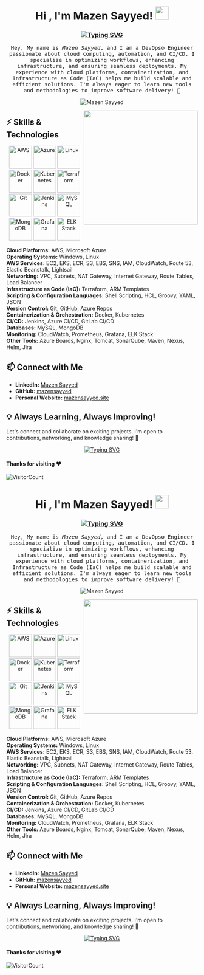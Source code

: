 <h1 align="center">Hi , I'm Mazen Sayyed! <img src="https://media.giphy.com/media/hvRJCLFzcasrR4ia7z/giphy.gif" width="35"></h1>

<h3 align="center"><a href="https://git.io/typing-svg"><img src="https://readme-typing-svg.demolab.com?font=monoscope&weight=500&size=30&duration=3000&pause=800&center=true&vCenter=true&width=435&lines=Hi+there%2C+I'm+Mazen+Sayyed+;I+hope+you're+doing+well;Enjoy+your+time+%3A)" alt="Typing SVG" /></a></h3>

<p align="center" >
  <samp>
    Hey, My name is <em>Mazen Sayyed</em>, and I am a DevOps⚙️ Engineer passionate about cloud computing, automation, and CI/CD. I specialize in optimizing workflows, enhancing infrastructure, and ensuring seamless deployments. My experience with cloud platforms, containerization, and Infrastructure as Code (IaC) helps me build scalable and efficient solutions. I'm always eager to learn new tools and methodologies to improve software delivery! 🚀
  </samp>
</p>

<p align="center"><img align="center" src="https://github-readme-streak-stats.herokuapp.com/?user=mazensayyed&theme=algolia" alt="Mazen Sayyed" /></p>

<img align='right' src="https://media.giphy.com/media/jRf5fsn8G6YaogAWxn/giphy.gif" width="300">

## :zap: Skills & Technologies
<p align="center">
  <img src="https://www.vectorlogo.zone/logos/amazon_aws/amazon_aws-icon.svg" height="60" alt="AWS" />
  <img src="https://www.vectorlogo.zone/logos/microsoft_azure/microsoft_azure-icon.svg" height="60" alt="Azure" />
  <img src="https://www.vectorlogo.zone/logos/linux/linux-icon.svg" height="60" alt="Linux" />
  <img src="https://www.vectorlogo.zone/logos/docker/docker-icon.svg" height="60" alt="Docker" />
  <img src="https://www.vectorlogo.zone/logos/kubernetes/kubernetes-icon.svg" height="60" alt="Kubernetes" />
  <img src="https://www.vectorlogo.zone/logos/terraformio/terraformio-icon.svg" height="60" alt="Terraform" />
  <img src="https://www.vectorlogo.zone/logos/git-scm/git-scm-icon.svg" height="60" alt="Git" />
  <img src="https://www.vectorlogo.zone/logos/jenkins/jenkins-icon.svg" height="60" alt="Jenkins" />
  <img src="https://www.vectorlogo.zone/logos/mysql/mysql-icon.svg" height="60" alt="MySQL" />
  <img src="https://www.vectorlogo.zone/logos/mongodb/mongodb-icon.svg" height="60" alt="MongoDB" />
  <img src="https://www.vectorlogo.zone/logos/grafana/grafana-icon.svg" height="60" alt="Grafana" />
  <img src="https://www.vectorlogo.zone/logos/elastic/elastic-icon.svg" height="60" alt="ELK Stack" />
</p>

**Cloud Platforms:** AWS, Microsoft Azure  
**Operating Systems:** Windows, Linux  
**AWS Services:** EC2, EKS, ECR, S3, EBS, SNS, IAM, CloudWatch, Route 53, Elastic Beanstalk, Lightsail  
**Networking:** VPC, Subnets, NAT Gateway, Internet Gateway, Route Tables, Load Balancer  
**Infrastructure as Code (IaC):** Terraform, ARM Templates  
**Scripting & Configuration Languages:** Shell Scripting, HCL, Groovy, YAML, JSON  
**Version Control:** Git, GitHub, Azure Repos  
**Containerization & Orchestration:** Docker, Kubernetes  
**CI/CD:** Jenkins, Azure CI/CD, GitLab CI/CD  
**Databases:** MySQL, MongoDB  
**Monitoring:** CloudWatch, Prometheus, Grafana, ELK Stack  
**Other Tools:** Azure Boards, Nginx, Tomcat, SonarQube, Maven, Nexus, Helm, Jira  

## 📫 Connect with Me
- **LinkedIn:** [Mazen Sayyed](https://www.linkedin.com/in/mazen-sayyed/)
- **GitHub:** [mazensayyed](https://github.com/mazensayyed)
- **Personal Website:** [mazensayyed.site](https://www.mazensayyed.site/)

## 💡 Always Learning, Always Improving!
Let's connect and collaborate on exciting projects. I'm open to contributions, networking, and knowledge sharing! 🚀

<p align="center"><a href="https://git.io/typing-svg"><img src="https://readme-typing-svg.demolab.com?font=monoscope&weight=500&size=30&duration=3000&pause=800&color=60F74D&background=5A56FF00&center=true&vCenter=true&width=435&lines=Thanks%2C+You're+Awesome+%3A)" alt="Typing SVG" /></a></p>

#### Thanks for visiting :heart:
![VisitorCount](https://profile-counter.glitch.me/mazensayyed/count.svg)<h1 align="center">Hi , I'm Mazen Sayyed! <img src="https://media.giphy.com/media/hvRJCLFzcasrR4ia7z/giphy.gif" width="35"></h1>

<h3 align="center"><a href="https://git.io/typing-svg"><img src="https://readme-typing-svg.demolab.com?font=monoscope&weight=500&size=30&duration=3000&pause=800&center=true&vCenter=true&width=435&lines=Hi+there%2C+I'm+Mazen+Sayyed+;I+hope+you're+doing+well;Enjoy+your+time+%3A)" alt="Typing SVG" /></a></h3>

<p align="center" >
  <samp>
    Hey, My name is <em>Mazen Sayyed</em>, and I am a DevOps⚙️ Engineer passionate about cloud computing, automation, and CI/CD. I specialize in optimizing workflows, enhancing infrastructure, and ensuring seamless deployments. My experience with cloud platforms, containerization, and Infrastructure as Code (IaC) helps me build scalable and efficient solutions. I'm always eager to learn new tools and methodologies to improve software delivery! 🚀
  </samp>
</p>

<p align="center"><img align="center" src="https://github-readme-streak-stats.herokuapp.com/?user=mazensayyed&theme=algolia" alt="Mazen Sayyed" /></p>

<img align='right' src="https://media.giphy.com/media/jRf5fsn8G6YaogAWxn/giphy.gif" width="300">

## :zap: Skills & Technologies
<p align="center">
  <img src="https://www.vectorlogo.zone/logos/amazon_aws/amazon_aws-icon.svg" height="60" alt="AWS" />
  <img src="https://www.vectorlogo.zone/logos/microsoft_azure/microsoft_azure-icon.svg" height="60" alt="Azure" />
  <img src="https://www.vectorlogo.zone/logos/linux/linux-icon.svg" height="60" alt="Linux" />
  <img src="https://www.vectorlogo.zone/logos/docker/docker-icon.svg" height="60" alt="Docker" />
  <img src="https://www.vectorlogo.zone/logos/kubernetes/kubernetes-icon.svg" height="60" alt="Kubernetes" />
  <img src="https://www.vectorlogo.zone/logos/terraformio/terraformio-icon.svg" height="60" alt="Terraform" />
  <img src="https://www.vectorlogo.zone/logos/git-scm/git-scm-icon.svg" height="60" alt="Git" />
  <img src="https://www.vectorlogo.zone/logos/jenkins/jenkins-icon.svg" height="60" alt="Jenkins" />
  <img src="https://www.vectorlogo.zone/logos/mysql/mysql-icon.svg" height="60" alt="MySQL" />
  <img src="https://www.vectorlogo.zone/logos/mongodb/mongodb-icon.svg" height="60" alt="MongoDB" />
  <img src="https://www.vectorlogo.zone/logos/grafana/grafana-icon.svg" height="60" alt="Grafana" />
  <img src="https://www.vectorlogo.zone/logos/elastic/elastic-icon.svg" height="60" alt="ELK Stack" />
</p>

**Cloud Platforms:** AWS, Microsoft Azure  
**Operating Systems:** Windows, Linux  
**AWS Services:** EC2, EKS, ECR, S3, EBS, SNS, IAM, CloudWatch, Route 53, Elastic Beanstalk, Lightsail  
**Networking:** VPC, Subnets, NAT Gateway, Internet Gateway, Route Tables, Load Balancer  
**Infrastructure as Code (IaC):** Terraform, ARM Templates  
**Scripting & Configuration Languages:** Shell Scripting, HCL, Groovy, YAML, JSON  
**Version Control:** Git, GitHub, Azure Repos  
**Containerization & Orchestration:** Docker, Kubernetes  
**CI/CD:** Jenkins, Azure CI/CD, GitLab CI/CD  
**Databases:** MySQL, MongoDB  
**Monitoring:** CloudWatch, Prometheus, Grafana, ELK Stack  
**Other Tools:** Azure Boards, Nginx, Tomcat, SonarQube, Maven, Nexus, Helm, Jira  

## 📫 Connect with Me
- **LinkedIn:** [Mazen Sayyed](https://www.linkedin.com/in/mazen-sayyed/)
- **GitHub:** [mazensayyed](https://github.com/mazensayyed)
- **Personal Website:** [mazensayyed.site](https://www.mazensayyed.site/)

## 💡 Always Learning, Always Improving!
Let's connect and collaborate on exciting projects. I'm open to contributions, networking, and knowledge sharing! 🚀

<p align="center"><a href="https://git.io/typing-svg"><img src="https://readme-typing-svg.demolab.com?font=monoscope&weight=500&size=30&duration=3000&pause=800&color=60F74D&background=5A56FF00&center=true&vCenter=true&width=435&lines=Thanks%2C+You're+Awesome+%3A)" alt="Typing SVG" /></a></p>

#### Thanks for visiting :heart:
![VisitorCount](https://profile-counter.glitch.me/mazensayyed/count.svg)
